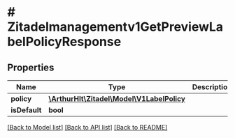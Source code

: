 # # Zitadelmanagementv1GetPreviewLabelPolicyResponse

## Properties

Name | Type | Description | Notes
------------ | ------------- | ------------- | -------------
**policy** | [**\ArthurHlt\Zitadel\Model\V1LabelPolicy**](V1LabelPolicy.md) |  | [optional]
**isDefault** | **bool** |  | [optional]

[[Back to Model list]](../../README.md#models) [[Back to API list]](../../README.md#endpoints) [[Back to README]](../../README.md)
